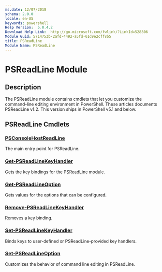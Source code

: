 ```yaml
---
ms.date: 12/07/2018
schema: 2.0.0
locale: en-US
keywords: powershell
Help Version:  5.0.4.2
Download Help Link:  http://go.microsoft.com/fwlink/?LinkId=528806
Module Guid: 5714753b-2afd-4492-a5fd-01d9e2cff8b5
title: PSReadLine
Module Name: PSReadLine
---
```

# PSReadLine Module

## Description

The PSReadLine module contains cmdlets that let you customize the command-line editing environment
in PowerShell. These articles documents PSReadLine v1.2. This version ships in PowerShell v5.1 and
below.

## PSReadLine Cmdlets

### [PSConsoleHostReadLine](PSConsoleHostReadLine.md)

The main entry point for PSReadLine.

### [Get-PSReadLineKeyHandler](Get-PSReadLineKeyHandler.md)

Gets the key bindings for the PSReadLine module.

### [Get-PSReadLineOption](Get-PSReadLineOption.md)

Gets values for the options that can be configured.

### [Remove-PSReadLineKeyHandler](Remove-PSReadLineKeyHandler.md)

Removes a key binding.

### [Set-PSReadLineKeyHandler](Set-PSReadLineKeyHandler.md)

Binds keys to user-defined or PSReadLine-provided key handlers.

### [Set-PSReadLineOption](Set-PSReadLineOption.md)

Customizes the behavior of command line editing in PSReadLine.